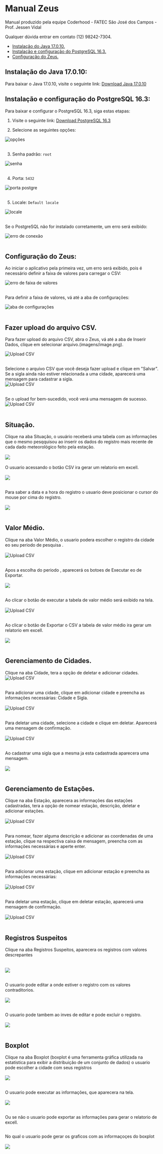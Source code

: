 # Manual Zeus

Manual produzido pela equipe Coderhood - FATEC São José dos Campos - Prof. Jessen Vidal

Qualquer dúvida entrar em contato (12) 98242-7304.


- [Instalação do Java 17.0.10.](#instalação-do-java-17010)
- [Instalação e configuração do PostgreSQL 16.3.](#instalação-e-configuração-do-postgresql-163)
- [Configuração do Zeus.](#configuração-do-zeus)

## Instalação do Java 17.0.10:

Para baixar o Java 17.0.10, visite o seguinte link: [Download Java 17.0.10](https://www.oracle.com/java/technologies/javase/jdk17-archive-downloads.html)

## Instalação e configuração do PostgreSQL 16.3:

Para baixar e configurar o PostgreSQL 16.3, siga estas etapas:

1. Visite o seguinte link: [Download PostgreSQL 16.3](https://www.enterprisedb.com/downloads/postgres-postgresql-downloads)

2. Selecione as seguintes opções:

![opções](../imagens/image(0).png)
<br/><br/>

3. Senha padrão: `root`

![senha](../imagens/image(1).png)
<br/><br/>

4. Porta: `5432`

![porta postgre](../imagens/image(3).png)
<br/><br/>

5. Locale: `Default locale`

![locale](../imagens/image(2).png)
<br/><br/>

Se o PostgreSQL não for instalado corretamente, um erro será exibido:

![erro de conexão](../imagens/image(4).png)
<br/><br/>

## Configuração do Zeus:

Ao iniciar o aplicativo pela primeira vez, um erro será exibido, pois é necessário definir a faixa de valores para carregar o CSV:

![erro de faixa de valores](../imagens/image(5).png)
<br/><br/>


Para definir a faixa de valores, vá até a aba de configurações:

![aba de configurações](../imagens/image(6).png)
<br/><br/>
## Fazer upload do arquivo CSV.

Para fazer upload do arquivo CSV, abra o Zeus, vá até a aba de Inserir Dados, clique em selecionar arquivo.(imagens/image.png).

![Upload CSV](../imagens/image(7).png)
<br/><br/>

Selecione o arquivo CSV que você deseja fazer upload e clique em "Salvar".
Se a sigla ainda não estiver relacionada a uma cidade, aparecerá uma mensagem para cadastrar a sigla.<br/>![Upload CSV](../imagens/image(8).png)
<br/><br/>

Se o upload for bem-sucedido, você verá uma mensagem de sucesso.![Upload CSV](../imagens/image(9).png)
<br/><br/>

## Situação.
Clique na aba Situação, o usuário receberá uma tabela com as informações que o mesmo pesqquisou ao inserir os dados do registro mais recente de cada dado meteorológico feito pela estação.<br/><br/>![](../imagens/08_Situacao.jpeg)
<br/><br/>
O usuario acessando o botão CSV ira gerar um relatorio em excell.
<br/><br/>![](../imagens/09_Relatorio_%20de_%20Situação.jpeg)
<br/><br/>

Para saber a data e a hora do registro o usuario deve posicionar o cursor do mouse por cima do registro.
<br/><br/>![](../imagens/image(10).png)
<br/><br/>

## Valor Médio.

Clique na aba Valor Médio, o usuario podera escolher o registro da cidade eo seu periodo de pesquisa 
.<br/><br/>![Upload CSV](../imagens/image(11).png)
<br/><br/>

Apos a escolha do periodo , aparecerá os botoes
de Executar eo de Exportar.
<br/><br/>![](../imagens/10_Executar_e_Exportar.png)
<br/><br/>

Ao clicar o botão de executar a tabela de valor médio será exibido na tela.<br/><br/>
![Upload CSV](../imagens/image(12).png)
<br/><br/>

Ao clicar o botão de Exportar o CSV a tabela de valor médio ira gerar um relatorio em excell.<br/><br/>
![](../imagens/11-Executar_o_CSV.jpeg)
<br/><br/>

## Gerenciamento de Cidades.

Clique na aba Cidade, tera a opção de deletar e adicionar cidades.<br/>![Upload CSV](../imagens/12_Tela_Cidade.png)
<br/><br/>

Para adicionar uma cidade, clique em adicionar cidade e preencha as informações necessárias: Cidade e Sigla.<br/><br/>![Upload CSV](../imagens/image(14).png)
<br/><br/>

Para deletar uma cidade, selecione a cidade e clique em deletar. Aparecerá uma mensagem de confirmação.
<br/><br/>![Upload CSV](../imagens/image(15).png)
<br/><br/>

Ao cadastrar uma sigla que a mesma ja esta cadastrada aparecera uma mensagem.
<br/><br/>![](../imagens/13_Aviso_Cidade.png)
<br/><br/>

## Gerenciamento de Estações.

Clique na aba Estação, aparecera as informações das estações cadastradas, tera a opção de nomear estação, descrição, deletar e adicionar estações.<br/><br/>![Upload CSV](../imagens/image(16).png)
<br/><br/>

Para nomear, fazer alguma descrição e adicionar as coordenadas de uma estação, clique na respectiva caixa de mensagem, preencha com as informações necessárias e aperte enter.<br/><br/>![Upload CSV](../imagens/image(17).png)
<br/><br/>

Para adicionar uma estação, clique em adicionar estação e preencha as informações necessárias:<br/><br/>![Upload CSV](../imagens/image(18).png)
<br/><br/>

Para deletar uma estação, clique em deletar estação, aparecerá uma mensagem de confirmação.<br/><br/>![Upload CSV](../imagens/image(19).png)
<br/><br/>

## Registros Suspeitos 

Clique na aba Registros Suspeitos, aparecera os 
registros com valores descrepantes  
<br/><br/>![](../imagens/image-15.png)
<br/><br/>

O usuario pode editar a onde estiver o registro com os valores contraditorios.
<br/><br/>![](../imagens/image-16.png)
<br/><br/>

O usuario pode tambem ao inves de editar e pode excluir o registro.
<br/><br/>![](../imagens/image-17.png)
<br/><br/>

## Boxplot 

Clique na aba Boxplot (boxplot é uma ferramenta gráfica utilizada na estatística para exibir a distribuição de um conjunto de dados)
o usuario pode escolher a cidade com seus registros 
<br/><br/>![](../imagens/boxplot.png)
<br/><br/>

O usuario pode executar as informações, que aparecera na tela.
<br/><br/>![](../imagens/image(12).png)
<br/><br/>

Ou se não o usuario pode exportar as informações 
para gerar o relatorio de excell.

##

No qual o usuario pode gerar os graficos 
com as informaçoçes do boxplot
<br/><br/>![](../imagens/csv_boxplot.jpg)
<br/><br/>